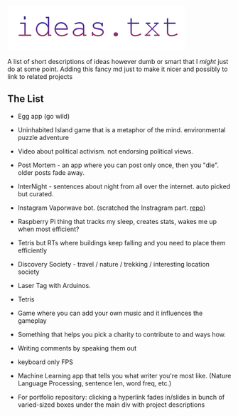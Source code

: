 ![img](https://github.com/Roxerg/ideas.txt/blob/master/ideas.png "ideas.txt")

A list of short descriptions of ideas however dumb or smart that I *might* just do at some point. Adding this fancy
md just to make it nicer and possibly to link to related projects 

## The List


* Egg app (go wild)

* Uninhabited Island game that is a metaphor of the mind. environmental puzzle adventure

* Video about political activism. not endorsing political views.

* Post Mortem - an app where you can post only once, then you "die". older posts fade away.

* InterNight - sentences about night from all over the internet. auto picked but curated.

* Instagram Vaporwave bot. (scratched the Instragram part. [repo][rep1])

  [rep1]: https://github.com/Roxerg/vaporgen

* Raspberry Pi thing that tracks my sleep, creates stats, wakes me up when most efficient?

* Tetris but RTs where buildings keep falling and you need to place them efficiently

* Discovery Society - travel / nature / trekking / interesting location society

* Laser Tag with Arduinos.

* Tetris 

* Game where you can add your own music and it influences the gameplay

* Something that helps you pick a charity to contribute to and ways how.

* Writing comments by speaking them out

* keyboard only FPS

* Machine Learning app that tells you what writer you're most like. (Nature Language Processing, sentence len, word freq, etc.) 

* For portfolio repository: clicking a hyperlink fades in/slides in bunch of varied-sized boxes under the main div with project descriptions
